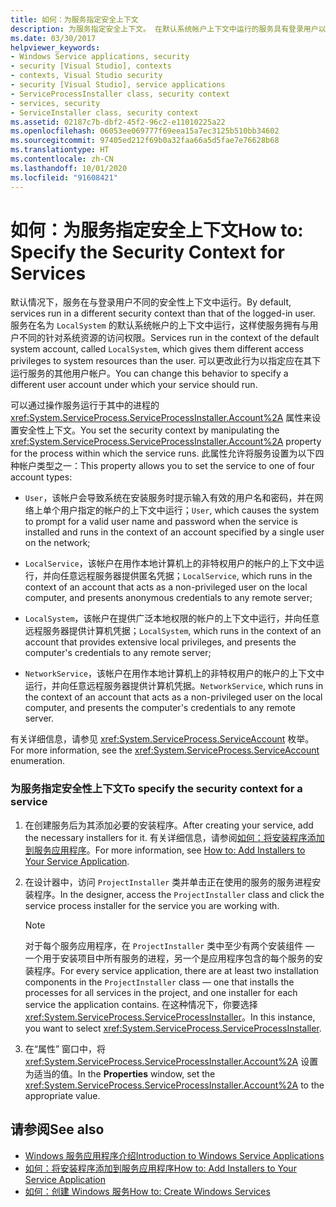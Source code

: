 ```yaml
---
title: 如何：为服务指定安全上下文
description: 为服务指定安全上下文。 在默认系统帐户上下文中运行的服务具有登录用户以外的其他系统资源访问权限。
ms.date: 03/30/2017
helpviewer_keywords:
- Windows Service applications, security
- security [Visual Studio], contexts
- contexts, Visual Studio security
- security [Visual Studio], service applications
- ServiceProcessInstaller class, security context
- services, security
- ServiceInstaller class, security context
ms.assetid: 02187c7b-dbf2-45f2-96c2-e11010225a22
ms.openlocfilehash: 06053ee069777f69eea15a7ec3125b510bb34602
ms.sourcegitcommit: 97405ed212f69b0a32faa66a5d5fae7e76628b68
ms.translationtype: HT
ms.contentlocale: zh-CN
ms.lasthandoff: 10/01/2020
ms.locfileid: "91608421"
---
```

# <a name="how-to-specify-the-security-context-for-services"></a><span data-ttu-id="197ab-104">如何：为服务指定安全上下文</span><span class="sxs-lookup"><span data-stu-id="197ab-104">How to: Specify the Security Context for Services</span></span>
<span data-ttu-id="197ab-105">默认情况下，服务在与登录用户不同的安全性上下文中运行。</span><span class="sxs-lookup"><span data-stu-id="197ab-105">By default, services run in a different security context than that of the logged-in user.</span></span> <span data-ttu-id="197ab-106">服务在名为 `LocalSystem` 的默认系统帐户的上下文中运行，这样使服务拥有与用户不同的针对系统资源的访问权限。</span><span class="sxs-lookup"><span data-stu-id="197ab-106">Services run in the context of the default system account, called `LocalSystem`, which gives them different access privileges to system resources than the user.</span></span> <span data-ttu-id="197ab-107">可以更改此行为以指定应在其下运行服务的其他用户帐户。</span><span class="sxs-lookup"><span data-stu-id="197ab-107">You can change this behavior to specify a different user account under which your service should run.</span></span>  
  
 <span data-ttu-id="197ab-108">可以通过操作服务运行于其中的进程的 <xref:System.ServiceProcess.ServiceProcessInstaller.Account%2A> 属性来设置安全性上下文。</span><span class="sxs-lookup"><span data-stu-id="197ab-108">You set the security context by manipulating the <xref:System.ServiceProcess.ServiceProcessInstaller.Account%2A> property for the process within which the service runs.</span></span> <span data-ttu-id="197ab-109">此属性允许将服务设置为以下四种帐户类型之一：</span><span class="sxs-lookup"><span data-stu-id="197ab-109">This property allows you to set the service to one of four account types:</span></span>  
  
- <span data-ttu-id="197ab-110">`User`，该帐户会导致系统在安装服务时提示输入有效的用户名和密码，并在网络上单个用户指定的帐户的上下文中运行；</span><span class="sxs-lookup"><span data-stu-id="197ab-110">`User`, which causes the system to prompt for a valid user name and password when the service is installed and runs in the context of an account specified by a single user on the network;</span></span>  
  
- <span data-ttu-id="197ab-111">`LocalService`，该帐户在用作本地计算机上的非特权用户的帐户的上下文中运行，并向任意远程服务器提供匿名凭据；</span><span class="sxs-lookup"><span data-stu-id="197ab-111">`LocalService`, which runs in the context of an account that acts as a non-privileged user on the local computer, and presents anonymous credentials to any remote server;</span></span>  
  
- <span data-ttu-id="197ab-112">`LocalSystem`，该帐户在提供广泛本地权限的帐户的上下文中运行，并向任意远程服务器提供计算机凭据；</span><span class="sxs-lookup"><span data-stu-id="197ab-112">`LocalSystem`, which runs in the context of an account that provides extensive local privileges, and presents the computer's credentials to any remote server;</span></span>  
  
- <span data-ttu-id="197ab-113">`NetworkService`，该帐户在用作本地计算机上的非特权用户的帐户的上下文中运行，并向任意远程服务器提供计算机凭据。</span><span class="sxs-lookup"><span data-stu-id="197ab-113">`NetworkService`, which runs in the context of an account that acts as a non-privileged user on the local computer, and presents the computer's credentials to any remote server.</span></span>  
  
 <span data-ttu-id="197ab-114">有关详细信息，请参见 <xref:System.ServiceProcess.ServiceAccount> 枚举。</span><span class="sxs-lookup"><span data-stu-id="197ab-114">For more information, see the <xref:System.ServiceProcess.ServiceAccount> enumeration.</span></span>  
  
### <a name="to-specify-the-security-context-for-a-service"></a><span data-ttu-id="197ab-115">为服务指定安全性上下文</span><span class="sxs-lookup"><span data-stu-id="197ab-115">To specify the security context for a service</span></span>  
  
1. <span data-ttu-id="197ab-116">在创建服务后为其添加必要的安装程序。</span><span class="sxs-lookup"><span data-stu-id="197ab-116">After creating your service, add the necessary installers for it.</span></span> <span data-ttu-id="197ab-117">有关详细信息，请参阅[如何：将安装程序添加到服务应用程序](how-to-add-installers-to-your-service-application.md)。</span><span class="sxs-lookup"><span data-stu-id="197ab-117">For more information, see [How to: Add Installers to Your Service Application](how-to-add-installers-to-your-service-application.md).</span></span>  
  
2. <span data-ttu-id="197ab-118">在设计器中，访问 `ProjectInstaller` 类并单击正在使用的服务的服务进程安装程序。</span><span class="sxs-lookup"><span data-stu-id="197ab-118">In the designer, access the `ProjectInstaller` class and click the service process installer for the service you are working with.</span></span>  
  
    > [!NOTE]
    > <span data-ttu-id="197ab-119">对于每个服务应用程序，在 `ProjectInstaller` 类中至少有两个安装组件 — 一个用于安装项目中所有服务的进程，另一个是应用程序包含的每个服务的安装程序。</span><span class="sxs-lookup"><span data-stu-id="197ab-119">For every service application, there are at least two installation components in the `ProjectInstaller` class — one that installs the processes for all services in the project, and one installer for each service the application contains.</span></span> <span data-ttu-id="197ab-120">在这种情况下，你要选择 <xref:System.ServiceProcess.ServiceProcessInstaller>。</span><span class="sxs-lookup"><span data-stu-id="197ab-120">In this instance, you want to select <xref:System.ServiceProcess.ServiceProcessInstaller>.</span></span>  
  
3. <span data-ttu-id="197ab-121">在“属性”  窗口中，将 <xref:System.ServiceProcess.ServiceProcessInstaller.Account%2A> 设置为适当的值。</span><span class="sxs-lookup"><span data-stu-id="197ab-121">In the **Properties** window, set the <xref:System.ServiceProcess.ServiceProcessInstaller.Account%2A> to the appropriate value.</span></span>  
  
## <a name="see-also"></a><span data-ttu-id="197ab-122">请参阅</span><span class="sxs-lookup"><span data-stu-id="197ab-122">See also</span></span>

- [<span data-ttu-id="197ab-123">Windows 服务应用程序介绍</span><span class="sxs-lookup"><span data-stu-id="197ab-123">Introduction to Windows Service Applications</span></span>](introduction-to-windows-service-applications.md)
- [<span data-ttu-id="197ab-124">如何：将安装程序添加到服务应用程序</span><span class="sxs-lookup"><span data-stu-id="197ab-124">How to: Add Installers to Your Service Application</span></span>](how-to-add-installers-to-your-service-application.md)
- [<span data-ttu-id="197ab-125">如何：创建 Windows 服务</span><span class="sxs-lookup"><span data-stu-id="197ab-125">How to: Create Windows Services</span></span>](how-to-create-windows-services.md)

